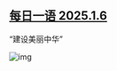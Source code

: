 <!--1736186557000-->
[每日一语 2025.1.6](https://chinadigitaltimes.net/chinese/714730.html)
------

<p>“建设美丽中华”</p><p><img decoding="async" src="https://chinadigitaltimes.net/chinese/files/2025/01/2025.1.6.png" alt="img"></p><div class="addtoany_share_save_container addtoany_content addtoany_content_bottom"><div class="a2a_kit a2a_kit_size_32 addtoany_list" data-a2a-url="https://chinadigitaltimes.net/chinese/714730.html" data-a2a-title="每日一语 2025.1.6"><a class="a2a_button_facebook" href="https://www.addtoany.com/add_to/facebook?linkurl=https%3A%2F%2Fchinadigitaltimes.net%2Fchinese%2F714730.html&amp;linkname=%E6%AF%8F%E6%97%A5%E4%B8%80%E8%AF%AD%202025.1.6" title="Facebook" rel="nofollow noopener" target="_blank"></a><a class="a2a_button_twitter" href="https://www.addtoany.com/add_to/twitter?linkurl=https%3A%2F%2Fchinadigitaltimes.net%2Fchinese%2F714730.html&amp;linkname=%E6%AF%8F%E6%97%A5%E4%B8%80%E8%AF%AD%202025.1.6" title="Twitter" rel="nofollow noopener" target="_blank"></a><a class="a2a_button_telegram" href="https://www.addtoany.com/add_to/telegram?linkurl=https%3A%2F%2Fchinadigitaltimes.net%2Fchinese%2F714730.html&amp;linkname=%E6%AF%8F%E6%97%A5%E4%B8%80%E8%AF%AD%202025.1.6" title="Telegram" rel="nofollow noopener" target="_blank"></a><a class="a2a_button_reddit" href="https://www.addtoany.com/add_to/reddit?linkurl=https%3A%2F%2Fchinadigitaltimes.net%2Fchinese%2F714730.html&amp;linkname=%E6%AF%8F%E6%97%A5%E4%B8%80%E8%AF%AD%202025.1.6" title="Reddit" rel="nofollow noopener" target="_blank"></a><a class="a2a_button_whatsapp" href="https://www.addtoany.com/add_to/whatsapp?linkurl=https%3A%2F%2Fchinadigitaltimes.net%2Fchinese%2F714730.html&amp;linkname=%E6%AF%8F%E6%97%A5%E4%B8%80%E8%AF%AD%202025.1.6" title="WhatsApp" rel="nofollow noopener" target="_blank"></a><a class="a2a_button_email" href="https://www.addtoany.com/add_to/email?linkurl=https%3A%2F%2Fchinadigitaltimes.net%2Fchinese%2F714730.html&amp;linkname=%E6%AF%8F%E6%97%A5%E4%B8%80%E8%AF%AD%202025.1.6" title="Email" rel="nofollow noopener" target="_blank"></a><a class="a2a_button_copy_link" href="https://www.addtoany.com/add_to/copy_link?linkurl=https%3A%2F%2Fchinadigitaltimes.net%2Fchinese%2F714730.html&amp;linkname=%E6%AF%8F%E6%97%A5%E4%B8%80%E8%AF%AD%202025.1.6" title="Copy Link" rel="nofollow noopener" target="_blank"></a><a class="a2a_dd addtoany_share_save addtoany_share" href="https://www.addtoany.com/share"></a></div></div>
